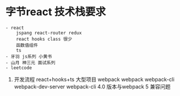 # 字节react 技术栈要求
    - react 
        jspang react-router redux
        react hooks class 很少
        函数值组件
        ts
    - 牙羽 js系列 小黄书
    - 山月 神三元 面试系列
    - leetcode



1. 开发流程 react+hooks+ts 大型项目 webpack
    webpack webpack-cli webpack-dev-server
    webpack-cli 4.0 版本与webpack 5 兼容问题
